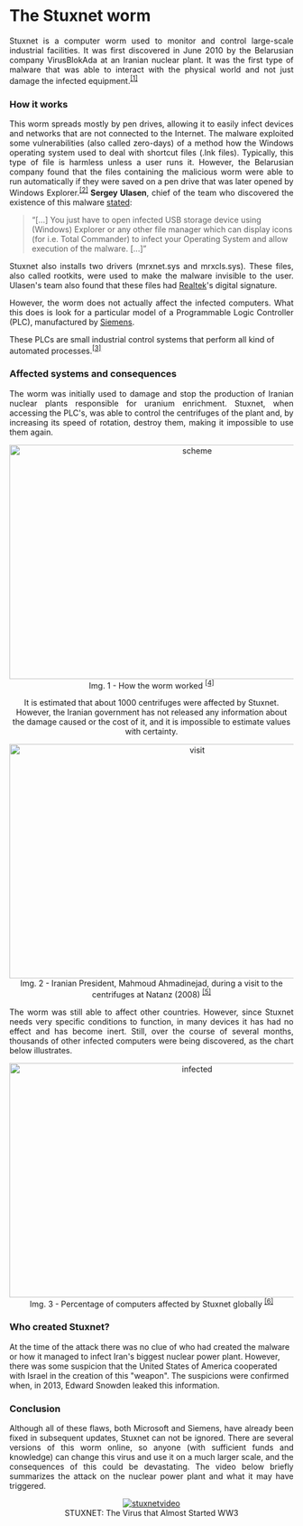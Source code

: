 
# The Stuxnet worm

<p align = "justify">
Stuxnet is a computer worm used to monitor and control large-scale industrial facilities. It was first discovered in June 2010 by the Belarusian company VirusBlokAda at an Iranian nuclear plant. It was the first type of malware that was able to interact with the physical world and not just damage the infected equipment.<sup><a href = https://uk.norton.com/stuxnet>[1]</a></sup>
</p>

### How it works

<p align = "justify">
This worm spreads mostly by pen drives, allowing it to easily infect devices and networks that are not connected to the Internet. The malware exploited some vulnerabilities (also called zero-days) of a method how the Windows operating system used to deal with shortcut files (.lnk files). Typically, this type of file is harmless unless a user runs it. However, the Belarusian company found that the files containing the malicious worm were able to run automatically if they were saved on a pen drive that was later opened by Windows Explorer.<sup><a href = https://www.forbes.com/2010/10/06/iran-nuclear-computer-technology-security-stuxnet-worm.html>[2]</a></sup><b> Sergey Ulasen</b>, chief of the team who discovered the existence of this malware <a href=http://anti-virus.by/en/tempo.shtml> stated</a>:
</p>

> “[...] You just have to open infected USB storage device using (Windows) Explorer or any other file manager which can display icons (for i.e. Total Commander) to infect your Operating System and allow execution of the malware. [...]”

<p align = "justify">
Stuxnet also installs two drivers (mrxnet.sys and mrxcls.sys). These files, also called rootkits, were used to make the malware invisible to the user. Ulasen's team also found that these files had <a href=http://www.realtek.com/> Realtek</a>'s digital signature.
</p>

<p align = "justify">
However, the worm does not actually affect the infected computers. What this does is look for a particular model of a Programmable Logic Controller (PLC), manufactured by <a href=https://www.siemens.com/global/en/home.html> Siemens</a>.
</p>

These PLCs are small industrial control systems that perform all kind of automated processes.<sup><a href=https://krebsonsecurity.com/2010/07/experts-warn-of-new-windows-shortcut-flaw/#more-4045>[3]</a></sup>

### Affected systems and consequences

<p align = "justify">
The worm was initially used to damage and stop the production of Iranian nuclear plants responsible for uranium enrichment. Stuxnet, when accessing the PLC's, was able to control the centrifuges of the plant and, by increasing its speed of rotation, destroy them, making it impossible to use them again.
 </p>
  
<p align="center">
 <img src="http://www.extremetech.com/wp-content/uploads/2015/03/Stuxnet.jpg"  alt = "scheme" height = "415" width = "650">
  <br>
  Img. 1 - How the worm worked
  <sup><a href = http://www.extremetech.com/wp-content/uploads/2015/03/Stuxnet.jpg>[4]</a></sup>
</p>  

<p align="center">
It is estimated that about 1000 centrifuges were affected by Stuxnet. However, the Iranian government has not released any information about the damage caused or the cost of it, and it is impossible to estimate values with certainty.
</p>

<p align="center">
 <img src="https://media.wired.com/photos/593238c69be5e55af6c2398e/master/w_532,c_limit/Ahmadinejad-at-Natanz.jpg"  alt = "visit" height = "415" width = "650">
  <br>
  Img. 2 - Iranian President, Mahmoud Ahmadinejad, during a visit to the centrifuges at Natanz (2008)
  <sup><a href = https://media.wired.com/photos/593238c69be5e55af6c2398e/master/w_532,c_limit/Ahmadinejad-at-Natanz.jpg>[5]</a></sup>
</p>

<p align="justify">
The worm was still able to affect other countries. However, since Stuxnet needs very specific conditions to function, in many devices it has had no effect and has become inert. Still, over the course of several months, thousands of other infected computers were being discovered, as the chart below illustrates.
</p>

<p align="center">
 <img src="http://www.symantec.com/content/en/us/global/images/threat_writeups/2010-071400-3123-99.1.jpg"  alt = "infected" height = "415" width = "650">
  <br>
  Img. 3 - Percentage of computers affected by Stuxnet globally
  <sup><a href = http://www.symantec.com/content/en/us/global/images/threat_writeups/2010-071400-3123-99.1.jpg>[6]</a></sup>
</p>

### Who created Stuxnet?

At the time of the attack there was no clue of who had created the malware or how it managed to infect Iran's biggest nuclear power plant. However, there was some suspicion that the United States of America cooperated with Israel in the creation of this "weapon". The suspicions were confirmed when, in 2013, Edward Snowden leaked this information. 

### Conclusion

<p align = "justify">
Although all of these flaws, both Microsoft and Siemens, have already been fixed in subsequent updates, Stuxnet can not be ignored. There are several versions of this worm online, so anyone (with sufficient funds and knowledge) can change this virus and use it on a much larger scale, and the consequences of this could be devastating. The video below briefly summarizes the attack on the nuclear power plant and what it may have triggered.
</p>

<p align = "center">
<a href="http://www.youtube.com/watch?feature=player_embedded&v=7g0pi4J8auQ" target="_blank">
<img src="http://img.youtube.com/vi/7g0pi4J8auQ/0.jpg" alt="stuxnetvideo"/></a>
 <br>
  STUXNET: The Virus that Almost Started WW3
</p>

